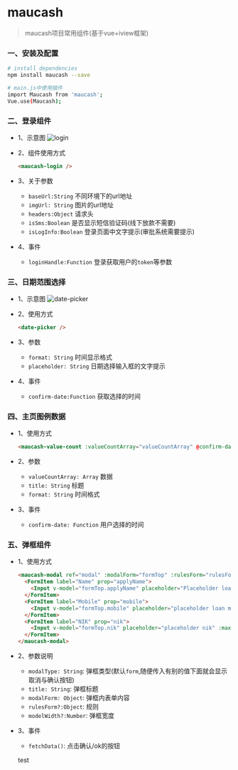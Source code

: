 # maucash

> maucash项目常用组件(基于vue+iview框架)

### 一、安装及配置

```bash
# install dependencies
npm install maucash --save

# main.js中使用插件
import Maucash from 'maucash';
Vue.use(Maucash);
```

### 二、登录组件
* 1、示意图
  ![login](./static/login.png)
* 2、组件使用方式

  ```html
  <maucash-login />
  ```
* 3、关于参数
  * `baseUrl:String` 不同环境下的url地址
  * `imgUrl: String` 图片的url地址
  * `headers:Object` 请求头
  * `isSms:Boolean` 是否显示短信验证码(线下放款不需要)
  * `isLogInfo:Boolean` 登录页面中文字提示(审批系统需要提示)
* 4、事件
  * `loginHandle:Function` 登录获取用户的`token`等参数

### 三、日期范围选择

* 1、示意图
  ![date-picker](./static/date-picker.png)

* 2、使用方式

  ```html
  <date-picker />
  ```

* 3、参数
  * `format: String` 时间显示格式
  * `placeholder: String` 日期选择输入框的文字提示

* 4、事件
  * `confirm-date:Function` 获取选择的时间


### 四、主页图例数据

* 1、使用方式

  ```html
  <maucash-value-count :valueCountArray="valueCountArray" @confirm-date="confirmDate" :title="'Key Statistics'" :format="'dd-MM-yyyy'"/>
  ```

* 2、参数
  * `valueCountArray: Array` 数据
  * `title: String` 标题
  * `format: String` 时间格式

* 3、事件
  * `confirm-date: Function` 用户选择的时间

### 五、弹框组件

* 1、使用方式

  ```html
  <maucash-modal ref="modal" :modalForm="formTop" :rulesForm="rulesForm" @fetchData="fetchData">
    <FormItem label="Name" prop="applyName">
      <Input v-model="formTop.applyName" placeholder="Placeholder loan name" :maxlength="255"></Input>
    </FormItem>
    <FormItem label="Mobile" prop="mobile">
      <Input v-model="formTop.mobile" placeholder="placeholder loan mobile" :maxlength="255"></Input>
    </FormItem>
    <FormItem label="NIK" prop="nik">
      <Input v-model="formTop.nik" placeholder="placeholder nik" :maxlength="255"></Input>
    </FormItem>
  </maucash-modal>
  ```

* 2、参数说明
  * `modalType: String`: 弹框类型(默认`form`,随便传入有别的值下面就会显示取消与确认按钮)
  * `title: String`: 弹框标题
  * `modalForm: Object`: 弹框内表单内容
  * `rulesForm?:Object`: 规则
  * `modelWidth?:Number`: 弹框宽度

* 3、事件
  * `fetchData()`: 点击确认/ok的按钮

  test